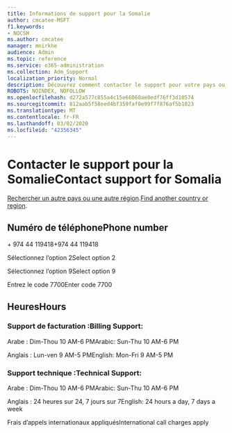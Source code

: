 ```yaml
---
title: Informations de support pour la Somalie
author: cmcatee-MSFT
f1.keywords:
- NOCSH
ms.author: cmcatee
manager: mnirkhe
audience: Admin
ms.topic: reference
ms.service: o365-administration
ms.collection: Adm_Support
localization_priority: Normal
description: Découvrez comment contacter le support pour votre pays ou région.
ROBOTS: NOINDEX, NOFOLLOW
ms.openlocfilehash: d272a577c855a4c15e66060ae0edf76ff3d10574
ms.sourcegitcommit: 812aab5f58eed4bf359faf0e99f7f876af5b1023
ms.translationtype: MT
ms.contentlocale: fr-FR
ms.lasthandoff: 03/02/2020
ms.locfileid: "42356345"
---
```

# <a name="contact-support-for-somalia"></a><span data-ttu-id="21ad4-103">Contacter le support pour la Somalie</span><span class="sxs-lookup"><span data-stu-id="21ad4-103">Contact support for Somalia</span></span>

<span data-ttu-id="21ad4-104">[Rechercher un autre pays ou une autre région](../contact-support-for-business-products.md).</span><span class="sxs-lookup"><span data-stu-id="21ad4-104">[Find another country or region](../contact-support-for-business-products.md).</span></span>

## <a name="phone-number"></a><span data-ttu-id="21ad4-105">Numéro de téléphone</span><span class="sxs-lookup"><span data-stu-id="21ad4-105">Phone number</span></span>
<span data-ttu-id="21ad4-106">+ 974 44 119418</span><span class="sxs-lookup"><span data-stu-id="21ad4-106">+974 44 119418</span></span>

<span data-ttu-id="21ad4-107">Sélectionnez l’option 2</span><span class="sxs-lookup"><span data-stu-id="21ad4-107">Select option 2</span></span>

<span data-ttu-id="21ad4-108">Sélectionnez l’option 9</span><span class="sxs-lookup"><span data-stu-id="21ad4-108">Select option 9</span></span>

<span data-ttu-id="21ad4-109">Entrez le code 7700</span><span class="sxs-lookup"><span data-stu-id="21ad4-109">Enter code 7700</span></span>

## <a name="hours"></a><span data-ttu-id="21ad4-110">Heures</span><span class="sxs-lookup"><span data-stu-id="21ad4-110">Hours</span></span>
### <a name="billing-support"></a><span data-ttu-id="21ad4-111">Support de facturation :</span><span class="sxs-lookup"><span data-stu-id="21ad4-111">Billing Support:</span></span>

<span data-ttu-id="21ad4-112">Arabe : Dim-Thou 10 AM-6 PM</span><span class="sxs-lookup"><span data-stu-id="21ad4-112">Arabic: Sun-Thu 10 AM-6 PM</span></span>

<span data-ttu-id="21ad4-113">Anglais : Lun-ven 9 AM-5 PM</span><span class="sxs-lookup"><span data-stu-id="21ad4-113">English: Mon-Fri 9 AM-5 PM</span></span>

### <a name="technical-support"></a><span data-ttu-id="21ad4-114">Support technique :</span><span class="sxs-lookup"><span data-stu-id="21ad4-114">Technical Support:</span></span>

<span data-ttu-id="21ad4-115">Arabe : Dim-Thou 10 AM-6 PM</span><span class="sxs-lookup"><span data-stu-id="21ad4-115">Arabic: Sun-Thu 10 AM-6 PM</span></span>

<span data-ttu-id="21ad4-116">Anglais : 24 heures sur 24, 7 jours sur 7</span><span class="sxs-lookup"><span data-stu-id="21ad4-116">English: 24 hours a day, 7 days a week</span></span>

<span data-ttu-id="21ad4-117">Frais d’appels internationaux appliqués</span><span class="sxs-lookup"><span data-stu-id="21ad4-117">International call charges apply</span></span>
